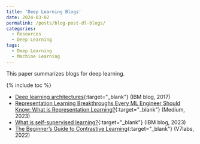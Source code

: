 ```yaml
---
title: 'Deep Learning Blogs'
date: 2024-03-02
permalink: /posts/blog-post-dl-blogs/
categories:
  - Resources
  - Deep Learning  
tags:
  - Deep Learning
  - Machine Learning  
---
```


This paper summarizes blogs for deep learning.

{% include toc %}

* [Deep learning architectures](https://developer.ibm.com/articles/cc-machine-learning-deep-learning-architectures/){:target="_blank"} (IBM blog, 2017)
* [Representation Learning Breakthroughs Every ML Engineer Should Know: What is Representation Learning?](https://medium.com/radix-ai-blog/representation-learning-breakthroughs-what-is-representation-learning-5dda2e2fed2e){:target="_blank"} (Medium, 2023)
* [What is self-supervised learning?](https://www.ibm.com/topics/self-supervised-learning){:target="_blank"} (IBM blog, 2023)
* [The Beginner’s Guide to Contrastive Learning](https://www.v7labs.com/blog/contrastive-learning-guide){:target="_blank"} (V7labs, 2022)
